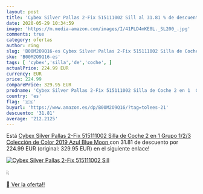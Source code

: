 ```yaml
---
layout: post
title: 'Cybex Silver Pallas 2-Fix 515111002 Sill al 31.81 % de descuento'
date: 2020-05-29 10:34:59
image: 'https://m.media-amazon.com/images/I/41PLD4mKE8L._SL200_.jpg'
comments: true
category: ofertas
author: ring
slug: 'B00M2O9Q16-es Cybex Silver Pallas 2-Fix 515111002 Silla de Coche 2 en 1...'
sku: 'B00M2O9Q16-es'
tags: [ 'cybex','silla','de','coche', ]
actualPrice: 224.99 EUR
currency: EUR
price: 224.99
comparePrice: 329.95 EUR
prodname: 'Cybex Silver Pallas 2-Fix 515111002 Silla de Coche 2 en 1  Grupo 1/2/3  Colección de Color 2019  Azul  Blue Moon '
country: 'es'
flag: '🇪🇸'
buyurl: 'https://www.amazon.es/dp/B00M2O9Q16/?tag=tolees-21'
descuento: '31.81'
average: '212.2125'
---
```


Está [Cybex Silver Pallas 2-Fix 515111002 Silla de Coche 2 en 1  Grupo 1/2/3  Colección de Color 2019  Azul  Blue Moon ](https://www.amazon.es/dp/B00M2O9Q16/?tag=tolees-21) con 31.81 de descuento por 224.99 EUR (original: 329.95 EUR) en el siguiente enlace!

[![Cybex Silver Pallas 2-Fix 515111002 Sill](https://m.media-amazon.com/images/I/41PLD4mKE8L._SL200_.jpg)](https://www.amazon.es/dp/B00M2O9Q16/?tag=tolees-21)

ℹ️:


[🛒 Ver la oferta!!](https://www.amazon.es/dp/B00M2O9Q16/?tag=tolees-21)
